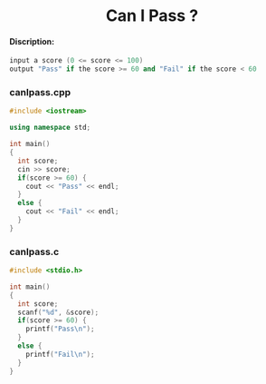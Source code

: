 <center><h1>Can I Pass ?</h1></center>

#### Discription:
```cpp
input a score (0 <= score <= 100)
output "Pass" if the score >= 60 and "Fail" if the score < 60
```

### canIpass.cpp
```cpp
#include <iostream>

using namespace std;

int main()
{
  int score;
  cin >> score;
  if(score >= 60) {
    cout << "Pass" << endl;
  }
  else {
    cout << "Fail" << endl;
  }
}
```

### canIpass.c
```c
#include <stdio.h>

int main()
{
  int score;
  scanf("%d", &score);
  if(score >= 60) {
    printf("Pass\n");
  }
  else {
    printf("Fail\n");
  }
}
```
